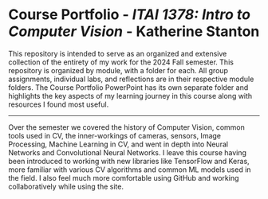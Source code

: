 # Course Portfolio - *ITAI 1378: Intro to Computer Vision* - Katherine Stanton
This repository is intended to serve as an organized and extensive collection of the entirety of my work for the 2024 Fall semester. This repository is organized by module, with a folder for each. All group assignments, individual labs, and reflections are in their respective module folders. The Course Portfolio PowerPoint has its own separate folder and highlights the key aspects of my learning journey in this course along with resources I found most useful. 
___
Over the semester we covered the history of Computer Vision, common tools used in CV, the inner-workings of cameras, sensors, Image Processing, Machine Learning in CV, and went in depth into Neural Networks and Convolutional Neural Networks. I leave this course having been introduced to working with new libraries like TensorFlow and Keras, more familiar with various CV algorithms and common ML models used in the field. I also feel much more comfortable using GitHub and working collaboratively while using the site.
